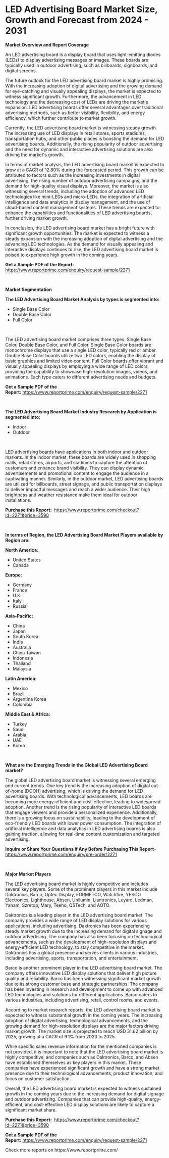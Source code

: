 <p><h1>LED Advertising Board Market Size, Growth and Forecast from 2024 - 2031</h1></p><p><strong>Market Overview and Report Coverage</strong></p>
<p><p>An LED advertising board is a display board that uses light-emitting diodes (LEDs) to display advertising messages or images. These boards are typically used in outdoor advertising, such as billboards, signboards, and digital screens.</p><p>The future outlook for the LED advertising board market is highly promising. With the increasing adoption of digital advertising and the growing demand for eye-catching and visually appealing displays, the market is expected to witness significant growth. Furthermore, the advancement in LED technology and the decreasing cost of LEDs are driving the market's expansion. LED advertising boards offer several advantages over traditional advertising methods, such as better visibility, flexibility, and energy efficiency, which further contribute to market growth.</p><p>Currently, the LED advertising board market is witnessing steady growth. The increasing use of LED displays in retail stores, sports stadiums, transportation hubs, and other public places is boosting the demand for LED advertising boards. Additionally, the rising popularity of outdoor advertising and the need for dynamic and interactive advertising solutions are also driving the market's growth.</p><p>In terms of market analysis, the LED advertising board market is expected to grow at a CAGR of 12.80% during the forecasted period. This growth can be attributed to factors such as the increasing investments in digital advertising, the rising number of outdoor advertising campaigns, and the demand for high-quality visual displays. Moreover, the market is also witnessing several trends, including the adoption of advanced LED technologies like mini-LEDs and micro-LEDs, the integration of artificial intelligence and data analytics in display management, and the use of cloud-based content management systems. These trends are expected to enhance the capabilities and functionalities of LED advertising boards, further driving market growth.</p><p>In conclusion, the LED advertising board market has a bright future with significant growth opportunities. The market is expected to witness a steady expansion with the increasing adoption of digital advertising and the advancing LED technologies. As the demand for visually appealing and interactive displays continues to rise, the LED advertising board market is poised to experience high growth in the coming years.</p></p>
<p><strong>Get a Sample PDF of the Report:</strong> <a href="https://www.reportprime.com/enquiry/request-sample/2271">https://www.reportprime.com/enquiry/request-sample/2271</a></p>
<p>&nbsp;</p>
<p><strong>Market Segmentation</strong></p>
<p><strong>The LED Advertising Board Market Analysis by types is segmented into:</strong></p>
<p><ul><li>Single Base Color</li><li>Double Base Color</li><li>Full Color</li></ul></p>
<p>&nbsp;</p>
<p><p>The LED advertising board market comprises three types: Single Base Color, Double Base Color, and Full Color. Single Base Color boards are monochrome displays that use a single LED color, typically red or amber. Double Base Color boards utilize two LED colors, enabling the display of basic graphics and limited video content. Full Color boards offer vibrant and visually appealing displays by employing a wide range of LED colors, providing the capability to showcase high-resolution images, videos, and animations. Each type caters to different advertising needs and budgets.</p></p>
<p><strong>Get a Sample PDF of the Report:</strong>&nbsp;<a href="https://www.reportprime.com/enquiry/request-sample/2271">https://www.reportprime.com/enquiry/request-sample/2271</a></p>
<p>&nbsp;</p>
<p><strong>The LED Advertising Board Market Industry Research by Application is segmented into:</strong></p>
<p><ul><li>Indoor</li><li>Outdoor</li></ul></p>
<p>&nbsp;</p>
<p><p>LED advertising boards have applications in both indoor and outdoor markets. In the indoor market, these boards are widely used in shopping malls, retail stores, airports, and stadiums to capture the attention of customers and enhance brand visibility. They can display dynamic advertisements and promotional content to engage the audience in a captivating manner. Similarly, in the outdoor market, LED advertising boards are utilized for billboards, street signage, and public transportation displays to deliver impactful messages and reach a wider audience. Their high brightness and weather resistance make them ideal for outdoor installations.</p></p>
<p><strong>Purchase this Report:</strong>&nbsp; <a href="https://www.reportprime.com/checkout?id=2271&price=3590">https://www.reportprime.com/checkout?id=2271&price=3590</a></p>
<p>&nbsp;</p>
<p><strong>In terms of Region, the LED Advertising Board Market Players available by Region are:</strong></p>
<p>
    <p> <strong> North America: </strong>
        <ul>
            <li>United States</li>
            <li>Canada</li>
        </ul>
        </p> 
    <p> <strong> Europe: </strong>
        <ul>
            <li>Germany</li>
            <li>France</li>
            <li>U.K.</li>
            <li>Italy</li>
            <li>Russia</li>
        </ul>
        </p> 
    <p> <strong> Asia-Pacific: </strong>
        <ul>
            <li>China</li>
            <li>Japan</li>
            <li>South Korea</li>
            <li>India</li>
            <li>Australia</li>
            <li>China Taiwan</li>
            <li>Indonesia</li>
            <li>Thailand</li>
            <li>Malaysia</li>
        </ul>
        </p> 
    <p> <strong> Latin America: </strong>
        <ul>
            <li>Mexico</li>
            <li>Brazil</li>
            <li>Argentina Korea</li>
            <li>Colombia</li>
        </ul>
        </p> 
    <p> <strong> Middle East & Africa: </strong>
        <ul>
            <li>Turkey</li>
            <li>Saudi</li>
            <li>Arabia</li>
            <li>UAE</li>
            <li>Korea</li>
        </ul>
    </p>
    </p>
<p>&nbsp;</p>
<p><strong>What are the Emerging Trends in the Global LED Advertising Board market?</strong></p>
<p><p>The global LED advertising board market is witnessing several emerging and current trends. One key trend is the increasing adoption of digital out-of-home (DOOH) advertising, which is driving the demand for LED advertising boards. With technological advancements, LED boards are becoming more energy-efficient and cost-effective, leading to widespread adoption. Another trend is the rising popularity of interactive LED boards that engage viewers and provide a personalized experience. Additionally, there is a growing focus on sustainability, leading to the development of eco-friendly LED boards with lower power consumption. The integration of artificial intelligence and data analytics in LED advertising boards is also gaining traction, allowing for real-time content customization and targeted advertising.</p></p>
<p><strong>Inquire or Share Your Questions If Any Before Purchasing This Report</strong>- <a href="https://www.reportprime.com/enquiry/pre-order/2271">https://www.reportprime.com/enquiry/pre-order/2271</a></p>
<p>&nbsp;</p>
<p><strong>Major Market Players</strong></p>
<p><p>The LED advertising board market is highly competitive and includes several key players. Some of the prominent players in this market include Daktronics, Barco, Optec Display, FORMETCO, Watchfire, YESCO Electronics, Lighthouse, Absen, Unilumin, Liantronics, Leyard, Ledman, Yaham, Szretop, Mary, Teeho, QSTech, and AOTO.</p><p>Daktronics is a leading player in the LED advertising board market. The company provides a wide range of LED display solutions for various applications, including advertising. Daktronics has been experiencing steady market growth due to the increasing demand for digital signage and outdoor advertising. The company has also been focusing on technological advancements, such as the development of high-resolution displays and energy-efficient LED technology, to stay competitive in the market. Daktronics has a global presence and serves clients in various industries, including advertising, sports, transportation, and entertainment.</p><p>Barco is another prominent player in the LED advertising board market. The company offers innovative LED display solutions that deliver high picture quality and reliability. Barco has been witnessing significant market growth due to its strong customer base and strategic partnerships. The company has been investing in research and development to come up with advanced LED technologies and solutions for different applications. Barco caters to various industries, including advertising, retail, control rooms, and events.</p><p>According to market research reports, the LED advertising board market is expected to witness substantial growth in the coming years. The increasing adoption of digital advertising, technological advancements, and the growing demand for high-resolution displays are the major factors driving market growth. The market size is projected to reach USD 31.62 billion by 2025, growing at a CAGR of 9.1% from 2020 to 2025.</p><p>While specific sales revenue information for the mentioned companies is not provided, it is important to note that the LED advertising board market is highly competitive, and companies such as Daktronics, Barco, and Absen have established themselves as key players in this market. These companies have experienced significant growth and have a strong market presence due to their technological advancements, product innovation, and focus on customer satisfaction.</p><p>Overall, the LED advertising board market is expected to witness sustained growth in the coming years due to the increasing demand for digital signage and outdoor advertising. Companies that can provide high-quality, energy-efficient, and cost-effective LED display solutions are likely to capture a significant market share.</p></p>
<p><strong>Purchase this Report:</strong>&nbsp;&nbsp;<a href="https://www.reportprime.com/checkout?id=2271&price=3590">https://www.reportprime.com/checkout?id=2271&price=3590</a></p>
<p></p>
<p><strong>Get a Sample PDF of the Report:</strong>&nbsp;<a href="https://www.reportprime.com/enquiry/request-sample/2271">https://www.reportprime.com/enquiry/request-sample/2271</a></p>
<p>Check more reports on https://www.reportprime.com/</p>